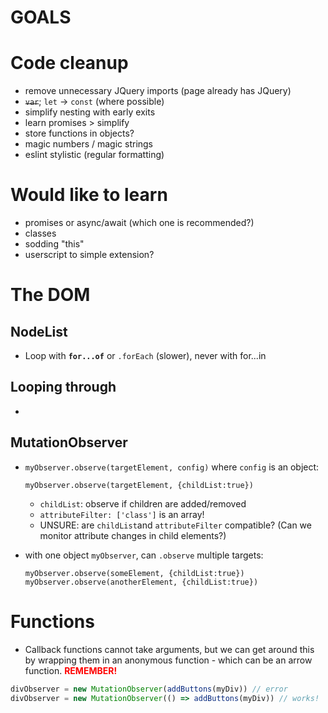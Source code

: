 # GOALS

# Code cleanup

* remove unnecessary JQuery imports (page already has JQuery)
* ~~`var`~~; `let` → `const` (where possible)
* simplify nesting with early exits
* learn promises > simplify
* store functions in objects?
* magic numbers / magic strings
* eslint stylistic (regular formatting)

# Would like to learn

* promises or async/await (which one is recommended?)
* classes
* sodding "this"
* userscript to simple extension?

# The DOM
## NodeList
* Loop with **`for...of`** or `.forEach` (slower), never with for...in
## Looping through
* 

## MutationObserver
* `myObserver.observe(targetElement, config)` where `config` is an object:

      myObserver.observe(targetElement, {childList:true})

    * `childList`: observe if children are added/removed
    * `attributeFilter: ['class']` is an array!
    * UNSURE: are `childList`and `attributeFilter` compatible? (Can we monitor attribute changes in child elements?)

* with one object `myObserver`, can `.observe` multiple targets:

      myObserver.observe(someElement, {childList:true})
      myObserver.observe(anotherElement, {childList:true})

# Functions
* Callback functions cannot take arguments, but we can get around this by wrapping them in an anonymous function - which can be an arrow function. <span style="color:red">**REMEMBER!**</span>

```js
divObserver = new MutationObserver(addButtons(myDiv)) // error
divObserver = new MutationObserver(() => addButtons(myDiv)) // works!
```
